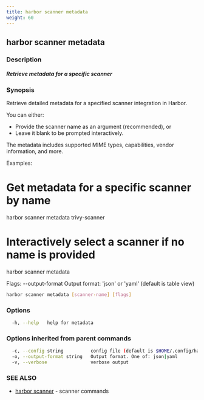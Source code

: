 ```yaml
---
title: harbor scanner metadata
weight: 60
---
```

## harbor scanner metadata

### Description

##### Retrieve metadata for a specific scanner

### Synopsis

Retrieve detailed metadata for a specified scanner integration in Harbor.

You can either:
  - Provide the scanner name as an argument (recommended), or
  - Leave it blank to be prompted interactively.

The metadata includes supported MIME types, capabilities, vendor information, and more.

Examples:
  # Get metadata for a specific scanner by name
  harbor scanner metadata trivy-scanner

  # Interactively select a scanner if no name is provided
  harbor scanner metadata

Flags:
  --output-format <format>   Output format: 'json' or 'yaml' (default is table view)

```sh
harbor scanner metadata [scanner-name] [flags]
```

### Options

```sh
  -h, --help   help for metadata
```

### Options inherited from parent commands

```sh
  -c, --config string          config file (default is $HOME/.config/harbor-cli/config.yaml)
  -o, --output-format string   Output format. One of: json|yaml
  -v, --verbose                verbose output
```

### SEE ALSO

* [harbor scanner](harbor-scanner.md)	 - scanner commands

